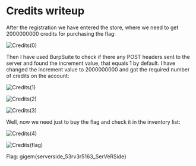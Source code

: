 # Credits writeup

After the registration we have entered the store, where we need to get 2000000000 credits for purchasing the flag:

![Credits(0)](https://user-images.githubusercontent.com/57829161/78355259-15e44300-75b6-11ea-9514-93c828a178f0.png)

Then I have used BurpSuite to check if there any POST headers sent to the server and found the increment value, that equals 1 by default.
I have changed the increment value to 2000000000 and got the required number of credits on the account:

![Credits(1)](https://user-images.githubusercontent.com/57829161/78355590-9dca4d00-75b6-11ea-9bd2-1892a09a38b2.png)

![Credits(2)](https://user-images.githubusercontent.com/57829161/78355606-a3279780-75b6-11ea-97cb-7acb6132017f.png)

![Credits(3)](https://user-images.githubusercontent.com/57829161/78355614-a6bb1e80-75b6-11ea-85f5-c72d74219339.png)

Well, now we need just to buy the flag and check it in the inventory list:

![Credits(4)](https://user-images.githubusercontent.com/57829161/78355857-234dfd00-75b7-11ea-83d1-addf2ac5b326.png)

![Credits(flag)](https://user-images.githubusercontent.com/57829161/78355862-2812b100-75b7-11ea-9156-b1a469a8fc4d.png)

Flag: gigem{serverside_53rv3r5163_SerVeRSide}
